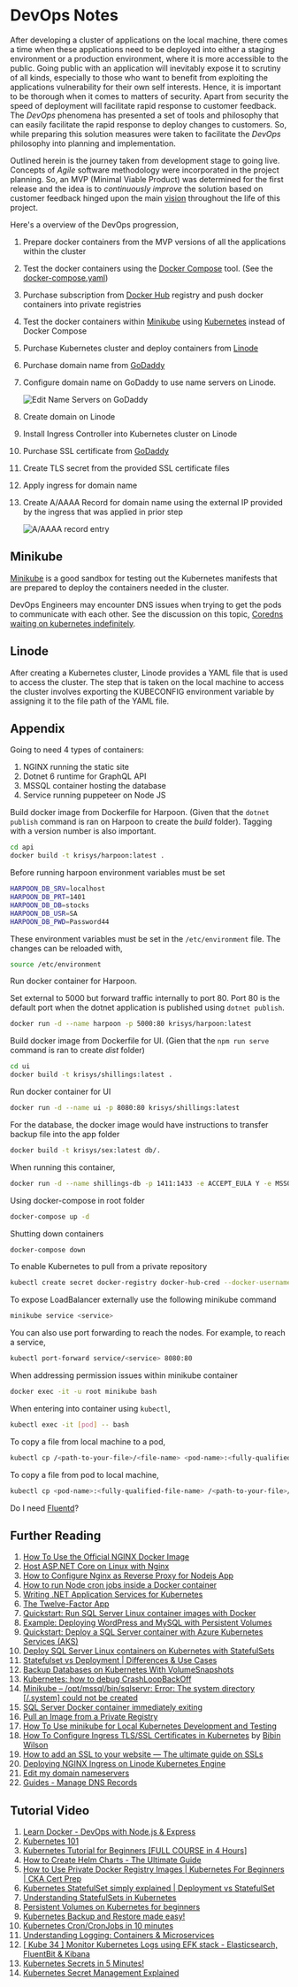# DevOps Notes

After developing a cluster of applications on the local machine, there comes a time when these applications need to be deployed into either a staging environment or a production environment, where it is more accessible to the public. Going public with an application will inevitably expose it to scrutiny of all kinds, especially to those who want to benefit from exploiting the applications vulnerability for their own self interests. Hence, it is important to be thorough when it comes to matters of security. Apart from security the speed of deployment will facilitate rapid response to customer feedback. The _DevOps_ phenomena has presented a set of tools and philosophy that can easily facilitate the rapid response to deploy changes to customers. So, while preparing this solution measures were taken to facilitate the _DevOps_ philosophy into planning and implementation.

Outlined herein is the journey taken from development stage to going live. Concepts of _Agile_ software methodology were incorporated in the project planning. So, an MVP (Minimal Viable Product) was determined for the first release and the idea is to _continuously improve_ the solution based on customer feedback hinged upon the main [vision](../README.md#vision-statement) throughout the life of this project.

Here's a overview of the DevOps progression,

1. Prepare docker containers from the MVP versions of all the applications within the cluster
2. Test the docker containers using the [Docker Compose](https://docs.docker.com/compose/) tool. (See the [docker-compose.yaml](../docker-compose.yml))
3. Purchase subscription from [Docker Hub](https://hub.docker.com/) registry and push docker containers into private registries
4. Test the docker containers within [Minikube](https://minikube.sigs.k8s.io/docs/) using [Kubernetes](https://kubernetes.io/) instead of Docker Compose
5. Purchase Kubernetes cluster and deploy containers from [Linode](https://www.linode.com/)
6. Purchase domain name from [GoDaddy](https://www.godaddy.com/)
7. Configure domain name on GoDaddy to use name servers on Linode.
   
   ![Edit Name Servers on GoDaddy](/.attachments/godaddy-nameservers.png)

8. Create domain on Linode   
9. Install Ingress Controller into Kubernetes cluster on Linode
10. Purchase SSL certificate from [GoDaddy](https://www.godaddy.com/)
11. Create TLS secret from the provided SSL certificate files
11. Apply ingress for domain name
12. Create A/AAAA Record for domain name using the external IP provided by the ingress that was applied in prior step
    
    ![A/AAAA record entry](/.attachments/linode-dns.png)

## Minikube

[Minikube](https://minikube.sigs.k8s.io/docs/) is a good sandbox for testing out the Kubernetes manifests that are prepared to deploy the containers needed in the cluster.

DevOps Engineers may encounter DNS issues when trying to get the pods to communicate with each other. See the discussion on this topic, [Coredns waiting on kubernetes indefinitely](https://github.com/coredns/coredns/discussions/4990).

## Linode

After creating a Kubernetes cluster, Linode provides a YAML file that is used to access the cluster. The step that is taken on the local machine to access the cluster involves exporting the KUBECONFIG environment variable by assigning it to the file path of the YAML file.

## Appendix

Going to need 4 types of containers:
1. NGINX running the static site
2. Dotnet 6 runtime for GraphQL API
3. MSSQL container hosting the database
4. Service running puppeteer on Node JS

Build docker image from Dockerfile for Harpoon. (Given that the `dotnet publish` command is ran on Harpoon to create the _build_ folder). Tagging with a version number is also important.

```bash
cd api
docker build -t krisys/harpoon:latest .
```
Before running harpoon environment variables must be set

```bash
HARPOON_DB_SRV=localhost
HARPOON_DB_PRT=1401
HARPOON_DB_DB=stocks
HARPOON_DB_USR=SA
HARPOON_DB_PWD=Password44
```

These environment variables must be set in the `/etc/environment` file. The changes can be reloaded with,

```bash
source /etc/environment
```

Run docker container for Harpoon.

Set external to 5000 but forward traffic internally to port 80. Port 80 is the default port when the dotnet application is published using `dotnet publish`.

```bash
docker run -d --name harpoon -p 5000:80 krisys/harpoon:latest
```

Build docker image from Dockerfile for UI. (Gien that the `npm run serve` command is ran to create _dist_ folder)

```bash
cd ui
docker build -t krisys/shillings:latest .
```

Run docker container for UI

```bash
docker run -d --name ui -p 8080:80 krisys/shillings:latest
```

For the database, the docker image would have instructions to transfer backup file into the app folder

```bash
docker build -t krisys/sex:latest db/.
```

When running this container, 

```bash
docker run -d --name shillings-db -p 1411:1433 -e ACCEPT_EULA Y -e MSSQL_SA_PASSWORD Password44
```

Using docker-compose in root folder

```bash
docker-compose up -d
```

Shutting down containers

```bash
docker-compose down
```

To enable Kubernetes to pull from a private repository

```bash
kubectl create secret docker-registry docker-hub-cred --docker-username=<username> --docker-password=<password> --docker-email=<email>
```

To expose LoadBalancer externally use the following minikube command

```bash
minikube service <service>
```

You can also use port forwarding to reach the nodes. For example, to reach a service,

```bash
kubectl port-forward service/<service> 8080:80
```

When addressing permission issues within minikube container

```bash
docker exec -it -u root minikube bash
```

When entering into container using `kubectl`,

```bash
kubectl exec -it [pod] -- bash
```

To copy a file from local machine to a pod,

```bash
kubectl cp /<path-to-your-file>/<file-name> <pod-name>:<fully-qualified-file-name> -c <container-name>
```

To copy a file from pod to local machine,

```bash
kubectl cp <pod-name>:<fully-qualified-file-name> /<path-to-your-file>/<file-name> -c <container-name>
```

Do I need [Fluentd](https://docs.fluentd.org/)?

## Further Reading

1. [How To Use the Official NGINX Docker Image](https://www.docker.com/blog/how-to-use-the-official-nginx-docker-image/)
2. [Host ASP.NET Core on Linux with Nginx](https://learn.microsoft.com/en-us/aspnet/core/host-and-deploy/linux-nginx?view=aspnetcore-7.0&tabs=linux-ubuntu)
3. [How to Configure Nginx as Reverse Proxy for Nodejs App](https://www.tecmint.com/nginx-as-reverse-proxy-for-nodejs-app/)
4. [How to run Node cron jobs inside a Docker container](https://www.tddapps.com/2016/05/05/how-to-run-node-cron-jobs-in-a-docker-container/)
5. [Writing .NET Application Services for Kubernetes](https://mikehadlow.com/posts/2022-06-24-writing-dotnet-services-for-kubernetes/)
6. [The Twelve-Factor App](https://12factor.net/)
7. [Quickstart: Run SQL Server Linux container images with Docker](https://learn.microsoft.com/en-us/sql/linux/quickstart-install-connect-docker?view=sql-server-ver16&pivots=cs1-bash)
8. [Example: Deploying WordPress and MySQL with Persistent Volumes](https://kubernetes.io/docs/tutorials/stateful-application/mysql-wordpress-persistent-volume/)
9. [Quickstart: Deploy a SQL Server container with Azure Kubernetes Services (AKS)](https://learn.microsoft.com/en-us/sql/linux/quickstart-sql-server-containers-kubernetes?view=sql-server-ver16)
10. [Deploy SQL Server Linux containers on Kubernetes with StatefulSets](https://learn.microsoft.com/en-us/sql/linux/sql-server-linux-kubernetes-best-practices-statefulsets?view=sql-server-ver16)
11. [Statefulset vs Deployment | Differences & Use Cases](https://www.containiq.com/post/statefulset-vs-deployment#:~:text=A%20StatefulSet%20is%20better%20suited,servers%20like%20Nginx%20and%20Apache.)
12. [Backup Databases on Kubernetes With VolumeSnapshots](https://www.percona.com/blog/backup-databases-on-kubernetes-with-volumesnapshots/)
13. [Kubernetes: how to debug CrashLoopBackOff](https://stackoverflow.com/questions/44673957/kubernetes-how-to-debug-crashloopbackoff)
14. [Minikube – /opt/mssql/bin/sqlservr: Error: The system directory [/.system] could not be created](https://mycsharpdeveloper.wordpress.com/2022/10/30/minikube-opt-mssql-bin-sqlservr-error-the-system-directory-system-could-not-be-created/)
15. [SQL Server Docker container immediately exiting](https://stackoverflow.com/questions/72383490/sql-server-docker-container-immediately-exiting)
16. [Pull an Image from a Private Registry](https://kubernetes.io/docs/tasks/configure-pod-container/pull-image-private-registry/)
17. [How To Use minikube for Local Kubernetes Development and Testing](https://www.digitalocean.com/community/tutorials/how-to-use-minikube-for-local-kubernetes-development-and-testing)
18. [How To Configure Ingress TLS/SSL Certificates in Kubernetes](https://devopscube.com/configure-ingress-tls-kubernetes/) by [Bibin Wilson](https://devopscube.com/author/bibinwilson/)
19. [How to add an SSL to your website — The ultimate guide on SSLs](https://www.godaddy.com/garage/ssl-ultimate-guide/)
20. [Deploying NGINX Ingress on Linode Kubernetes Engine](https://www.linode.com/docs/guides/deploy-nginx-ingress-on-lke/)
21. [Edit my domain nameservers](https://ie.godaddy.com/help/edit-my-domain-nameservers-664)
22. [Guides - Manage DNS Records](https://www.linode.com/docs/products/networking/dns-manager/guides/manage-dns-records/)

## Tutorial Video

1. [Learn Docker - DevOps with Node.js & Express](https://youtu.be/9zUHg7xjIqQ)
2. [Kubernetes 101](https://www.youtube.com/playlist?list=PL2_OBreMn7FoYmfx27iSwocotjiikS5BD)
3. [Kubernetes Tutorial for Beginners [FULL COURSE in 4 Hours]](https://youtu.be/X48VuDVv0do)
4. [How to Create Helm Charts - The Ultimate Guide](https://youtu.be/jUYNS90nq8U)
5. [How to Use Private Docker Registry Images | Kubernetes For Beginners | CKA Cert Prep](https://youtu.be/xYk6qCyXOY4)
6. [Kubernetes StatefulSet simply explained | Deployment vs StatefulSet](https://youtu.be/pPQKAR1pA9U)
7. [Understanding StatefulSets in Kubernetes](https://youtu.be/zj6r_EEhv6s)
8. [Persistent Volumes on Kubernetes for beginners](https://youtu.be/ZxC6FwEc9WQ)
9. [Kubernetes Backup and Restore made easy!](https://youtu.be/01qcYSck1c4)
10. [Kubernetes Cron/CronJobs in 10 minutes](https://youtu.be/PUhqw0laR3A)
11. [Understanding Logging: Containers & Microservices](https://youtu.be/MMVdkzeQ848)
12. [[ Kube 34 ] Monitor Kubernetes Logs using EFK stack - Elasticsearch, FluentBit & Kibana](https://youtu.be/8nWh1GLd7nY)
13. [Kubernetes Secrets in 5 Minutes!](https://youtu.be/cQAEK9PBY8U)
14. [Kubernetes Secret Management Explained](https://youtu.be/o36yTfGDmZ0)